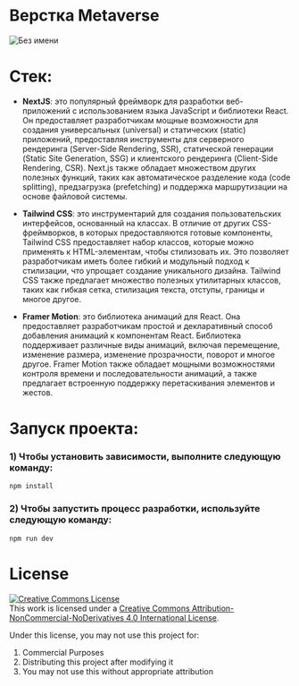 # Верстка Metaverse

![Без имени](https://github.com/textil24/layout-metavarse/assets/77049921/4b817e26-3318-4962-bd4b-ad0c7e0844c2)

# Стек:

- **NextJS**: это популярный фреймворк для разработки веб-приложений с использованием языка JavaScript и библиотеки React. Он предоставляет разработчикам мощные возможности для создания универсальных (universal) и статических (static) приложений, предоставляя инструменты для серверного рендеринга (Server-Side Rendering, SSR), статической генерации (Static Site Generation, SSG) и клиентского рендеринга (Client-Side Rendering, CSR). Next.js также обладает множеством других полезных функций, таких как автоматическое разделение кода (code splitting), предзагрузка (prefetching) и поддержка маршрутизации на основе файловой системы.

- **Tailwind CSS**: это инструментарий для создания пользовательских интерфейсов, основанный на классах. В отличие от других CSS-фреймворков, в которых предоставляются готовые компоненты, Tailwind CSS предоставляет набор классов, которые можно применять к HTML-элементам, чтобы стилизовать их. Это позволяет разработчикам иметь более гибкий и модульный подход к стилизации, что упрощает создание уникального дизайна. Tailwind CSS также предлагает множество полезных утилитарных классов, таких как гибкая сетка, стилизация текста, отступы, границы и многое другое.

- **Framer Motion**: это библиотека анимаций для React. Она предоставляет разработчикам простой и декларативный способ добавления анимаций к компонентам React. Библиотека поддерживает различные виды анимаций, включая перемещение, изменение размера, изменение прозрачности, поворот и многое другое. Framer Motion также обладает мощными возможностями контроля времени и последовательности анимаций, а также предлагает встроенную поддержку перетаскивания элементов и жестов.

# Запуск проекта:

### 1) Чтобы установить зависимости, выполните следующую команду:

`npm install`

### 2) Чтобы запустить процесс разработки, используйте следующую команду:

`npm run dev`

# License

<a rel="license" href="http://creativecommons.org/licenses/by-nc-nd/4.0/"><img alt="Creative Commons License" style="border-width:0" src="https://i.creativecommons.org/l/by-nc-nd/4.0/88x31.png" /></a><br />This work is licensed under a <a rel="license" href="http://creativecommons.org/licenses/by-nc-nd/4.0/">Creative Commons Attribution-NonCommercial-NoDerivatives 4.0 International License</a>.

Under this license, you may not use this project for:

1. Commercial Purposes
2. Distributing this project after modifying it
3. You may not use this without appropriate attribution
